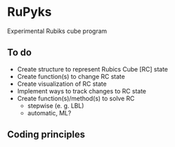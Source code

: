 # RuPyks
Experimental Rubiks cube program

## To do
- Create structure to represent Rubics Cube [RC] state
- Create function(s) to change RC state
- Create visualization of RC state
- Implement ways to track changes to RC state
- Create function(s)/method(s) to solve RC
    - stepwise (e. g. LBL)
    - automatic, ML?

## Coding principles
